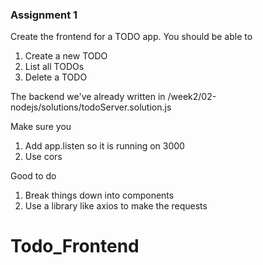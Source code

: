 
### Assignment 1
Create the frontend for a TODO app. 
You should be able to 
1. Create a new TODO
2. List all TODOs
3. Delete a TODO

The backend we've already written in 
/week2/02-nodejs/solutions/todoServer.solution.js

Make sure you
1. Add app.listen so it is running on 3000
2. Use cors

Good to do
1. Break things down into components
2. Use a library like axios to make the requests
# Todo_Frontend
